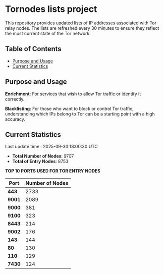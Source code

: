# Tornodes lists project

This repository provides updated lists of IP addresses associated with Tor relay nodes. The lists are refreshed every 30 minutes to ensure they reflect the most current state of the Tor network.

## Table of Contents

- [Purpose and Usage](#purpose-and-usage)
- [Current Statistics](#current-statistics)


## Purpose and Usage

**Enrichment**: For services that wish to allow Tor traffic or identify it correctly.

**Blacklisting**: For those who want to block or control Tor traffic, understanding which IPs belong to Tor can be a starting point with a high accuracy.

## Current Statistics

Last update time : 2025-09-30 18:00:30 UTC

- **Total Number of Nodes**: 9707
- **Total of Entry Nodes**: 8753

**TOP 10 PORTS USED FOR TOR ENTRY NODES**

| **Port** | **Number of Nodes** |
|------|-----------------|
| **443**   | 2733  |
| **9001**   | 2089  |
| **9000**   | 381  |
| **9100**   | 323  |
| **8443**   | 214  |
| **9002**   | 176  |
| **143**   | 144  |
| **80**   | 130  |
| **110**   | 129  |
| **7430**   | 124  |

